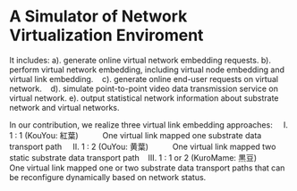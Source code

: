 # A Simulator of Network Virtualization Enviroment


It includes:
    a).  generate online virtual network embedding requests.
    b).  perform virtual network embedding, including virtual node embedding and virtual link embedding.
    c).  generate online end-user requests on virtual network.
    d).  simulate point-to-point video data transmission service on virtual network.
    e).  output statistical network information about substrate network and virtual networks.

In our contribution, we realize three virtual link embedding approaches:
      I.  1 : 1  (KouYou: 紅葉)
           One virtual link mapped one substrate data transport path
     II.  1 : 2  (OuYou: 黄葉)
           One virtual link mapped two static substrate data transport path
    III.  1 : 1 or 2 (KuroMame: 黒豆)
           One virtual link mapped one or two substrate data transport paths that can be reconfigure dynamically based on network status.

